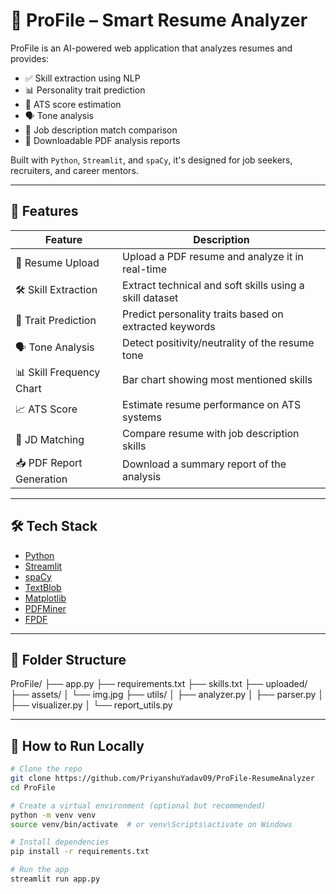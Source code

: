 # 🧠 ProFile – Smart Resume Analyzer

ProFile is an AI-powered web application that analyzes resumes and provides:
- ✅ Skill extraction using NLP
- 📊 Personality trait prediction
- 🎯 ATS score estimation
- 🗣️ Tone analysis
- 🧪 Job description match comparison
- 📄 Downloadable PDF analysis reports

Built with `Python`, `Streamlit`, and `spaCy`, it's designed for job seekers, recruiters, and career mentors.

---

## 🚀 Features

| Feature                        | Description |
|-------------------------------|-------------|
| 📄 Resume Upload              | Upload a PDF resume and analyze it in real-time |
| 🛠️ Skill Extraction           | Extract technical and soft skills using a skill dataset |
| 🧠 Trait Prediction            | Predict personality traits based on extracted keywords |
| 🗣️ Tone Analysis              | Detect positivity/neutrality of the resume tone |
| 📊 Skill Frequency Chart      | Bar chart showing most mentioned skills |
| 📈 ATS Score                  | Estimate resume performance on ATS systems |
| 🧪 JD Matching                | Compare resume with job description skills |
| 📥 PDF Report Generation      | Download a summary report of the analysis |

---

## 🛠️ Tech Stack

- [Python](https://www.python.org/)
- [Streamlit](https://streamlit.io/)
- [spaCy](https://spacy.io/)
- [TextBlob](https://textblob.readthedocs.io/)
- [Matplotlib](https://matplotlib.org/)
- [PDFMiner](https://pypi.org/project/pdfminer.six/)
- [FPDF](https://py-pdf.github.io/fpdf2/)

---

## 📂 Folder Structure

ProFile/
├── app.py
├── requirements.txt
├── skills.txt
├── uploaded/
├── assets/
│ └── img.jpg
├── utils/
│ ├── analyzer.py
│ ├── parser.py
│ ├── visualizer.py
│ └── report_utils.py


---

## 🧪 How to Run Locally

```bash
# Clone the repo
git clone https://github.com/PriyanshuYadav09/ProFile-ResumeAnalyzer
cd ProFile

# Create a virtual environment (optional but recommended)
python -m venv venv
source venv/bin/activate  # or venv\Scripts\activate on Windows

# Install dependencies
pip install -r requirements.txt

# Run the app
streamlit run app.py
